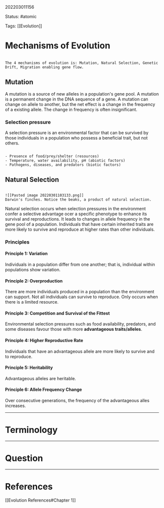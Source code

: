 202203011156

Status: #atomic

Tags: [[Evolution]]

# Mechanisms of Evolution
```ad-important

The 4 mechanisms of evolution is: Mutation, Natural Selection, Genetic Drift, Migration enabling gene flow.

```
## Mutation
A mutation is a source of new alleles in a population's gene pool.
A mutation is a permanent change in the DNA sequence of a gene. A mutation can change on allele to another, but the net effect is a change in the frequency of a existing allele.
The change in frequency is often insignificant.
### Selection pressure
A selection pressure is an environmental factor that can be survived by those individuals in a population who possess a beneficial trait, but not others.
```ad-example

- Presence of food/prey/shelter (resources)
- Temperature, water availability, pH (abiotic factors)
- Pathogens, diseases, and predators (biotic factors)

```
## Natural Selection
```ad-Picture

![[Pasted image 20220301103133.png]]
Darwin's finches. Notice the beaks, a product of natural selection.

```

Natural selection occurs when selection pressures in the environment confer a selective advantage ocer a specific phenotype to enhance its survival and reproductions.
It leads to changes in allele frequency in the gene pool of a population.
Individuals that have certain inherited traits are more likely to survive and reproduce at higher rates than other individuals.
### Principles
#### Principle 1: Variation
Individuals in a population differ from one another; that is, individual within populations show variation.
#### Principle 2: Overproduction
There are more individuals produced in a population than the environment can support. Not all individuals can survive to reproduce. Only occurs when there is a limited resource.
#### Principle 3: Competition and Survival of the Fittest
Environmental selection pressures such as food availability, predators, and some diseases favour those with more **advantageous traits/alleles**.
#### Principle 4: Higher Reproductive Rate
Individuals that have an advantageous allele are more likely to survive and to reproduce.
#### Principle 5: Heritability
Advantageous alleles are heritable.
#### Principle 6: Allele Frequency Change
Over consecutive generations, the frequency of the advantageous alles increases.

---
# Terminology

---
# Question


---
# References
[[Evolution References#Chapter 1]]